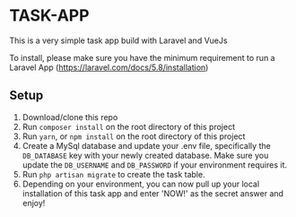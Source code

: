 # TASK-APP

This is a very simple task app build with Laravel and VueJs

To install, please make sure you have the minimum requirement to run a Laravel App (https://laravel.com/docs/5.8/installation)

## Setup

1. Download/clone this repo
2. Run `composer install` on the root directory of this project
3. Run `yarn`, or `npm install` on the root directory of this project
4. Create a MySql database and update your .env file, specifically the `DB_DATABASE` key with your newly created database. Make sure you update the `DB_USERNAME` and `DB_PASSWORD` if your environment requires it.
5. Run `php artisan migrate` to create the task table.
6. Depending on your environment, you can now pull up your local installation of this task app and enter 'NOW!' as the secret answer and enjoy!
